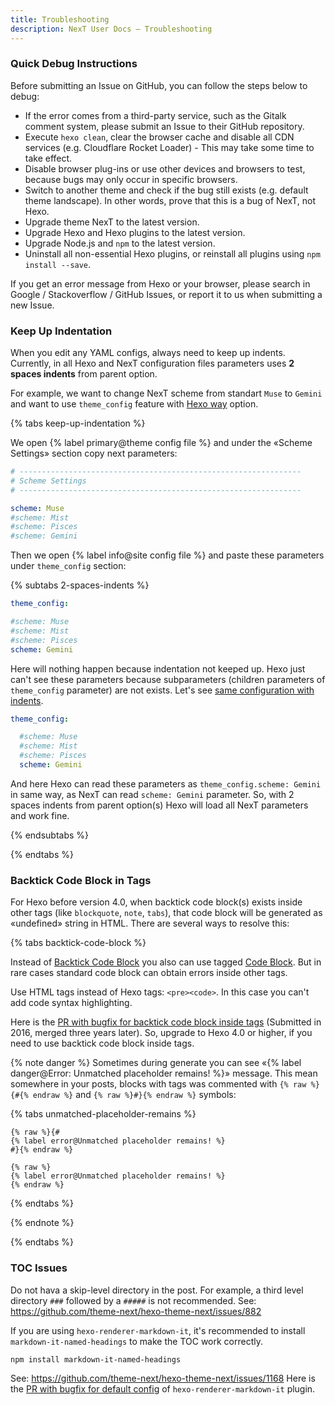 ```yaml
---
title: Troubleshooting
description: NexT User Docs – Troubleshooting
---
```


### Quick Debug Instructions

Before submitting an Issue on GitHub, you can follow the steps below to debug:

* If the error comes from a third-party service, such as the Gitalk comment system, please submit an Issue to their GitHub repository.
* Execute `hexo clean`, clear the browser cache and disable all CDN services (e.g. Cloudflare Rocket Loader) - This may take some time to take effect.
* Disable browser plug-ins or use other devices and browsers to test, because bugs may only occur in specific browsers.
* Switch to another theme and check if the bug still exists (e.g. default theme landscape). In other words, prove that this is a bug of NexT, not Hexo.
* Upgrade theme NexT to the latest version.
* Upgrade Hexo and Hexo plugins to the latest version.
* Upgrade Node.js and `npm` to the latest version.
* Uninstall all non-essential Hexo plugins, or reinstall all plugins using `npm install --save`.

If you get an error message from Hexo or your browser, please search in Google / Stackoverflow / GitHub Issues, or report it to us when submitting a new Issue.

### Keep Up Indentation

When you edit any YAML configs, always need to keep up indents.
Currently, in all Hexo and NexT configuration files parameters uses **2 spaces indents** from parent option.

For example, we want to change NexT scheme from standart `Muse` to `Gemini` and want to use `theme_config` feature with [Hexo way](/docs/getting-started/configuration#option-1) option.

{% tabs keep-up-indentation %}
<!-- tab NexT Config → -->
We open {% label primary@theme config file %} and under the «Scheme Settings» section copy next parameters:

```yml next/_config.yml
# ---------------------------------------------------------------
# Scheme Settings
# ---------------------------------------------------------------

scheme: Muse
#scheme: Mist
#scheme: Pisces
#scheme: Gemini
```
<!-- endtab -->

<!-- tab Hexo Config -->
Then we open {% label info@site config file %} and paste these parameters under `theme_config` section:

{% subtabs 2-spaces-indents %}
<!-- tab {% label danger@Nothing Happen %}-->
```yml hexo/_config.yml
theme_config:

#scheme: Muse
#scheme: Mist
#scheme: Pisces
scheme: Gemini
```

Here will nothing happen because indentation not keeped up. Hexo just can't see these parameters because subparameters (children parameters of `theme_config` parameter) are not exists. Let's see [same configuration with indents](#2-spaces-indents-2).
<!-- endtab -->

<!-- tab {% label success@Working Normally %}-->
```yml hexo/_config.yml
theme_config:

  #scheme: Muse
  #scheme: Mist
  #scheme: Pisces
  scheme: Gemini
```

And here Hexo can read these parameters as `theme_config.scheme: Gemini` in same way, as NexT can read `scheme: Gemini` parameter. So, with 2 spaces indents from parent option(s) Hexo will load all NexT parameters and work fine.
<!-- endtab -->
{% endsubtabs %}

<!-- endtab -->
{% endtabs %}

### Backtick Code Block in Tags

For Hexo before version 4.0, when backtick code block(s) exists inside other tags (like `blockquote`, `note`, `tabs`), that code block will be generated as «undefined» string in HTML. There are several ways to resolve this:

{% tabs backtick-code-block %}
<!-- tab {% label success@Tagged Code Block %} -->
Instead of [Backtick Code Block](https://hexo.io/docs/tag-plugins#Backtick-Code-Block) you also can use tagged [Code Block](https://hexo.io/docs/tag-plugins#Code-Block).
But in rare cases standard code block can obtain errors inside other tags.
<!-- endtab -->

<!-- tab HTML tags -->
Use HTML tags instead of Hexo tags: `<pre><code>`.
In this case you can't add code syntax highlighting.
<!-- endtab -->

<!-- tab Bugfix for Backtick -->
Here is the [PR with bugfix for backtick code block inside tags](https://github.com/hexojs/hexo/pull/2321) (Submitted in 2016, merged three years later).
So, upgrade to Hexo 4.0 or higher, if you need to use backtick code block inside tags.

{% note danger %}
Sometimes during generate you can see «{% label danger@Error: Unmatched placeholder remains! %}» message.
This mean somewhere in your posts, blocks with tags was commented with `{% raw %}{#{% endraw %}` and `{% raw %}#}{% endraw %}` symbols:

{% tabs unmatched-placeholder-remains %}
<!-- tab {% label danger@Error %} -->
```
{% raw %}{#
{% label error@Unmatched placeholder remains! %}
#}{% endraw %}
```
<!-- endtab -->

<!-- tab {% label success@Success %} -->
```
{% raw %}
{% label error@Unmatched placeholder remains! %}
{% endraw %}
```
<!-- endtab -->
{% endtabs %}

{% endnote %}
<!-- endtab -->
{% endtabs %}

### TOC Issues

Do not hava a skip-level directory in the post. For example, a third level directory `###` followed by a `#####` is not recommended.
See: https://github.com/theme-next/hexo-theme-next/issues/882

If you are using `hexo-renderer-markdown-it`, it's recommended to install `markdown-it-named-headings` to make the TOC work correctly.
```bash
npm install markdown-it-named-headings
```
See: https://github.com/theme-next/hexo-theme-next/issues/1168
Here is the [PR with bugfix for default config](https://github.com/hexojs/hexo-renderer-markdown-it/pull/90) of `hexo-renderer-markdown-it` plugin.
